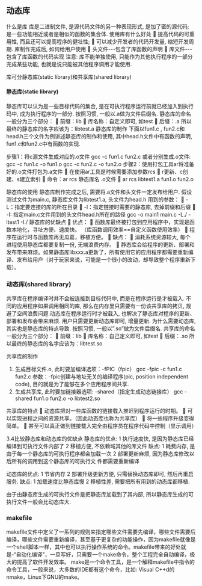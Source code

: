## 动态库

什么是库
   库是二进制文件, 是源代码文件的另一种表现形式, 是加了密的源代码; 
是一些功能相近或者是相似的函数的集合体.
使用库有什么好处
	提高代码的可重用性, 而且还可以提高程序的健壮性;
	可以减少开发者的代码开发量, 缩短开发周期.
库制作完成后, 如何给用户使用
	头文件---包含了库函数的声明
	库文件---包含了库函数的代码实现
注意: 库不能单独使用, 只能作为其他执行程序的一部分完成某些功能, 也就是说只能被其他程序调用才能使用.

库可分静态库(static library)和共享库(shared library)

#### 静态库(static library) 
静态库可以认为是一些目标代码的集合, 是在可执行程序运行前就已经加入到执行码中, 成为执行程序的一部分. 按照习惯, 一般以.a做为文件后缀名.
静态库的命名一般分为三个部分：
	前缀：lib
	库名称：自定义即可, 如test
	后缀：.a
所以最终的静态库的名字应该为：libtest.a
静态库的制作
下面以fun1.c , fun2.c和head.h三个文件为例讲述静态库的制作和使用, 其中head.h文件中有函数的声明,  fun1.c和fun2.c中有函数的实现.

步骤1：将c源文件生成对应的.o文件
		gcc -c fun1.c fun2.c
   或者分别生成.o文件:
 		gcc -c fun1.c -o fun1.o
 		gcc -c fun2.c -o fun2.o
步骤2：使用打包工具ar将准备好的.o文件打包为.a文件 
	在使用ar工具是时候需要添加参数rcs
	r更新、c创建、s建立索引
	命令：ar rcs 静态库名 .o文件
	ar rcs libtest1.a fun1.o fun2.o



静态库的使用
静态库制作完成之后, 需要将.a文件和头文件一定发布给用户.
假设测试文件为main.c, 静态库文件为libtest1.a, 头文件为head.h
用到的参数：
	-L：指定要连接的库的所在目录
	-l：指定链接时需要的静态库, 去掉前缀和后缀
	-I: 指定main.c文件用到的头文件head.h所在的路径
gcc -o main1 main.c -L./ -ltest1 -I./
静态库的优缺点
	优点：
	函数库最终被打包到应用程序中，实现是函数本地化，寻址方便、速度快。
（库函数调用效率==自定义函数使用效率）
	程序在运行时与函数库再无瓜葛，移植方便。
	缺点：
	消耗系统资源较大, 每个进程使用静态库都要复制一份, 无端浪费内存。
	静态库会给程序的更新、部署和发布带来麻烦。如果静态库libxxx.a更新了，所有使用它的应用程序都需要重新编译、发布给用户（对于玩家来说，可能是一个很小的改动，却导致整个程序重新下载）。

### 动态库(shared library) 

共享库在程序编译时并不会被连接到目标代码中, 而是在程序运行是才被载入. 不同的应用程序如果调用相同的库, 那么在内存里只需要有一份该共享库的拷贝, 规避了空间浪费问题.动态库在程序运行时才被载入, 也解决了静态库对程序的更新、部署和发布会带来麻烦. 用户只需要更新动态库即可, 增量更新. 为什么需要动态库, 其实也是静态库的特点导致. 
按照习惯, 一般以”.so”做为文件后缀名. 共享库的命名一般分为三个部分：
	前缀：lib
	库名称：自己定义即可, 如test
	后缀：.so
所以最终的静态库的名字应该为：libtest.so
 
共享库的制作
1.	生成目标文件.o, 此时要加编译选项：-fPIC（fpic）
gcc -fpic -c fun1.c fun2.c
参数：-fpic创建与地址无关的编译程序(pic, position independent code), 目的就是为了能够在多个应用程序间共享.
2.	生成共享库, 此时要加链接器选项: -shared（指定生成动态链接库）
gcc -shared fun1.o fun2.o -o libtest2.so


共享库的特点
	动态库把对一些库函数的链接载入推迟到程序运行的时期。
	可以实现进程之间的资源共享。（因此动态库也称为共享库）
	将一些程序升级变得简单。
	甚至可以真正做到链接载入完全由程序员在程序代码中控制（显示调用）

3.4比较静态库和动态库的优缺点
 静态库的优点:
 	1 执行速度快, 是因为静态库已经编译到可执行文件内部了
 	2 移植方便, 不依赖域其他的库文件
 缺点: 
 	1 耗费内存, 是由于每一个静态库的可执行程序都会加载一次
 	2 部署更新麻烦, 因为静态库修改以后所有的调用到这个静态库的可执行文
件都需要重新编译
 
 动态库的优点:
 	1 节省内存
 	2 部署升级更新方便, 只需替换动态库即可, 然后再重启服务.
 缺点: 
 	1 加载速度比静态库慢
 	2 移植性差, 需要把所有用到的动态库都移植.

由于由静态库生成的可执行文件是把静态库加载到了其内部, 所以静态库生成的可执行文件一般会比动态库大.


### makefile

makefile文件中定义了一系列的规则来指定哪些文件需要先编译，哪些文件需要后编译，哪些文件需要重新编译，甚至基于更复杂的功能操作，因为makefile就像是一个shell脚本一样，其中也可以执行操作系统的命令。makefile带来的好处就是-“自动化编译"，一旦写好，只需要一个make命令，整个工程完全自动编译，极大的提高了软件开发效率。
make是一个命令工具，是一个解释makefile中指令的命令工具，一般来说，大多数的IDE都有这个命令，比如: Visual C++d的nmake，Linux下GNU的make。 

